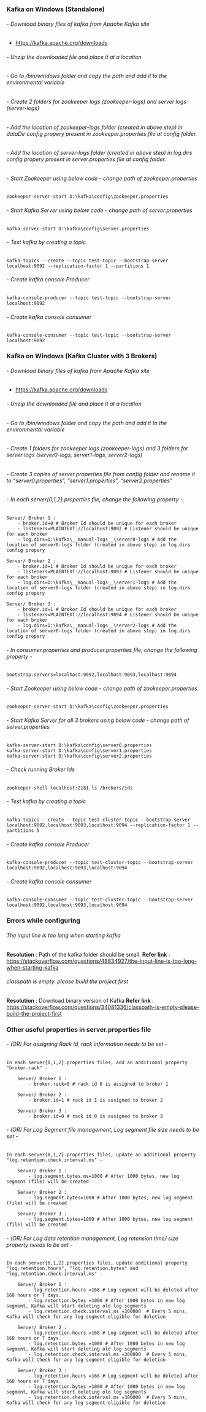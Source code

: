 ### Kafka on Windows (Standalone)

###### - Download binary files of kafka from Apache Kafka site
- https://kafka.apache.org/downloads

###### - Unzip the downloaded file and place it at a location

###### - Go to /bin/windows folder and copy the path and add it to the environmental variable

###### - Create 2 folders for zookeeper logs (zookeeper-logs) and server logs (server-logs)

###### - Add the location of zookeeper-logs folder (created in above step) in dataDir config propery present in zookeeper.properties file at config folder. 

###### - Add the location of server-logs folder (created in above step) in log.dirs config propery present in server.properties file at config folder. 

###### - Start Zookeeper using below code - change path of zookeeper.properties
    zookeeper-server-start D:\kafka\config\zookeeper.properties

###### - Start Kafka Server using below code - change path of server.properties
    kafka-server-start D:\kafka\config\server.properties

###### - Test kafka by creating a topic
    kafka-topics --create --topic test-topic --bootstrap-server localhost:9092 --replication-factor 1 --partitions 1

###### - Create kafka console Producer
    kafka-console-producer --topic test-topic --bootstrap-server localhost:9092

###### - Create kafka console consumer
    kafka-console-consumer --topic test-topic --bootstrap-server localhost:9092



### Kafka on Windows (Kafka Cluster with 3 Brokers)

###### - Download binary files of kafka from Apache Kafka site
- https://kafka.apache.org/downloads

###### - Unzip the downloaded file and place it at a location

###### - Go to /bin/windows folder and copy the path and add it to the environmental variable

###### - Create 1 folders for zookeeper logs (zookeeper-logs) and 3 folders for server logs (server0-logs, server1-logs, server2-logs) 

###### - Create 3 copies of server.properties file from config folder and rename it to "server0.properties", "server1.properties", "server2.properties"

###### - In each server{0,1,2}.properties file, change the following property - 
    Server/ Broker 1 :
        - broker.id=0 # Broker Id should be unique for each broker
        - listeners=PLAINTEXT://localhost:9092 # Listener should be unique for each broker 
        - log.dirs=D:\kafka\__manual-logs__\server0-logs # Add the location of server0-logs folder (created in above step) in log.dirs config propery

    Server/ Broker 2 :
        - broker.id=1 # Broker Id should be unique for each broker
        - listeners=PLAINTEXT://localhost:9093 # Listener should be unique for each broker 
        - log.dirs=D:\kafka\__manual-logs__\server1-logs # Add the location of server0-logs folder (created in above step) in log.dirs config propery

    Server/ Broker 3 :
        - broker.id=1 # Broker Id should be unique for each broker
        - listeners=PLAINTEXT://localhost:9094 # Listener should be unique for each broker 
        - log.dirs=D:\kafka\__manual-logs__\server2-logs # Add the location of server0-logs folder (created in above step) in log.dirs config propery

###### - In consumer.properties and producer.properties file, change the following property -
    bootstrap.servers=localhost:9092,localhost:9093,localhost:9094

###### - Start Zookeeper using below code - change path of zookeeper.properties
    zookeeper-server-start D:\kafka\config\zookeeper.properties

###### - Start Kafka Server for all 3 brokers using below code - change path of server.properties
    kafka-server-start D:\kafka\config\server0.properties
    kafka-server-start D:\kafka\config\server1.properties
    kafka-server-start D:\kafka\config\server2.properties

###### - Check running Broker Ids
    zookeeper-shell localhost:2181 ls /brokers/ids

###### - Test kafka by creating a topic
    kafka-topics --create --topic test-cluster-topic --bootstrap-server localhost:9092,localhost:9093,localhost:9094 --replication-factor 1 --partitions 5

###### - Create kafka console Producer
    kafka-console-producer --topic test-cluster-topic --bootstrap-server localhost:9092,localhost:9093,localhost:9094

###### - Create kafka console consumer
    kafka-console-consumer --topic test-cluster-topic --bootstrap-server localhost:9092,localhost:9093,localhost:9094


### Errors while configuring

###### The input line is too long when starting kafka
__Resolution__ : Path of the kafka folder should be small.
__Refer link__ : https://stackoverflow.com/questions/48834927/the-input-line-is-too-long-when-starting-kafka

###### classpath is empty. please build the project first
__Resolution__ : Download binary version of Kafka
__Refer link__ : https://stackoverflow.com/questions/34081336/classpath-is-empty-please-build-the-project-first


### Other useful properties in server.properties file

###### - (OR) For assigning Rack Id, rack information needs to be set -
    
    In each server{0,1,2}.properties files, add an additional property "broker.rack" - 

        Server/ Broker 1 :
            - broker.rack=0 # rack id 0 is assigned to broker 1 

        Server/ Broker 2 :
            - broker.id=1 # rack id 1 is assigned to broker 2  

        Server/ Broker 3 :
            - broker.id=0 # rack id 0 is assigned to broker 3 

###### - (OR) For Log Segment file management, Log segment file size needs to be set -
    
    In each server{0,1,2}.properties files, update an additional property "log.retention.check.interval.ms" - 
    
        Server/ Broker 1 :
            - log.segment.bytes.ms=1000 # After 1000 bytes, new log segment (file) will be created 

        Server/ Broker 2 :
            - log.segment.bytes=1000 # After 1000 bytes, new log segment (file) will be created

        Server/ Broker 3 :
            - log.segment.bytes=1000 # After 1000 bytes, new log segment (file) will be created


###### - (OR) For Log data retention management, Log retension time/ size property needs to be set -
    In each server{0,1,2}.properties files, update additional property "log.retention.hours", "log.retention.bytes" and  "log.retention.check.interval.ms" - 
    
        Server/ Broker 1 :
            - log.retention.hours =168 # Log segment will be deleted after 168 hours or 7 days. 
            - log.retention.bytes =1000 # After 1000 bytes in new log segment, Kafka will start deleting old log segments 
            - log.retention.check.interval.ms =300000  # Every 5 mins, Kafka will check for any log segment eligible for deletion
        
        Server/ Broker 2 :
            - log.retention.hours =168 # Log segment will be deleted after 168 hours or 7 days. 
            - log.retention.bytes =1000 # After 1000 bytes in new log segment, Kafka will start deleting old log segments 
            - log.retention.check.interval.ms =300000  # Every 5 mins, Kafka will check for any log segment eligible for deletion 

        Server/ Broker 3 :
            - log.retention.hours =168 # Log segment will be deleted after 168 hours or 7 days. 
            - log.retention.bytes =1000 # After 1000 bytes in new log segment, Kafka will start deleting old log segments 
            - log.retention.check.interval.ms =300000  # Every 5 mins, Kafka will check for any log segment eligible for deletion 